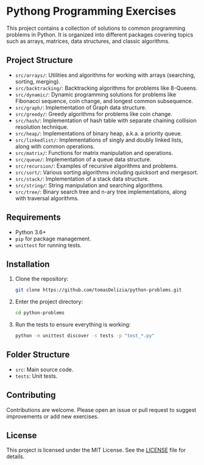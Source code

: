 # Pythong Programming Exercises

This project contains a collection of solutions to common programming problems in Python. It is organized into different
packages covering topics such as arrays, matrices, data structures, and classic algorithms.

## Project Structure

- `src/arrays/`: Utilities and algorithms for working with arrays (searching, sorting,
  merging).
- `src/backtracking/`: Backtracking algorithms for problems like 8-Queens.
- `src/dynamic/`: Dynamic programming solutions for problems like Fibonacci sequence,
  coin change, and longest common subsequence.
- `src/graph/`: Implementation of Graph data structure.
- `src/greedy/`: Greedy algorithms for problems like coin change.
- `src/hash/`: Implementation of hash table with separate chaining collision resolution
  technique.
- `src/heap/`: Implementations of binary heap, a.k.a. a priority queue.
- `src/linkedlist/`: Implementations of singly and doubly linked lists, along with
  common operations.
- `src/matrix/`: Functions for matrix manipulation and operations.
- `src/queue/`: Implementation of a queue data structure.
- `src/recursion/`: Examples of recursive algorithms and problems.
- `src/sort/`: Various sorting algorithms including quicksort and mergesort.
- `src/stack/`: Implementation of a stack data structure.
- `src/string/`: String manipulation and searching algorithms.
- `src/tree/`: Binary search tree and n-ary tree implementations, along with traversal
  algorithms.

## Requirements

- Python 3.6+
- `pip` for package management.
- `unittest` for running tests.

## Installation

1. Clone the repository:
   ```bash
   git clone https://github.com/tomasDelizia/python-problems.git
   ```
2. Enter the project directory:
   ```bash
   cd python-problems
   ```
3. Run the tests to ensure everything is working:
   ```bash
   python -m unittest discover -s tests -p "test_*.py"
   ```

## Folder Structure

- `src`: Main source code.
- `tests`: Unit tests.

## Contributing

Contributions are welcome. Please open an issue or pull request to suggest improvements or add new exercises.

## License

This project is licensed under the MIT License. See the [LICENSE](LICENSE) file for details.
